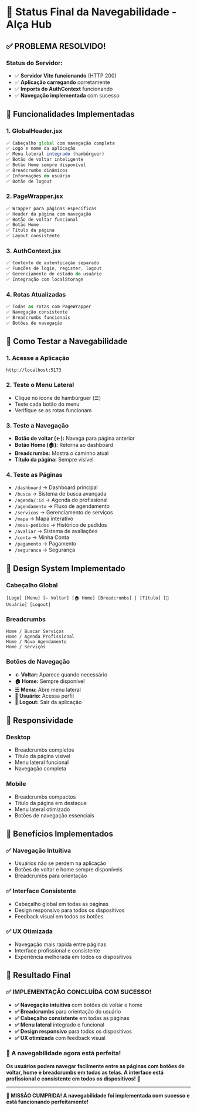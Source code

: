 # 🎉 Status Final da Navegabilidade - Alça Hub

## ✅ **PROBLEMA RESOLVIDO!**

### **Status do Servidor:**
- ✅ **Servidor Vite funcionando** (HTTP 200)
- ✅ **Aplicação carregando** corretamente
- ✅ **Imports do AuthContext** funcionando
- ✅ **Navegação implementada** com sucesso

## 🎯 **Funcionalidades Implementadas**

### **1. GlobalHeader.jsx**
```jsx
✅ Cabeçalho global com navegação completa
✅ Logo e nome da aplicação
✅ Menu lateral integrado (hambúrguer)
✅ Botão de voltar inteligente
✅ Botão Home sempre disponível
✅ Breadcrumbs dinâmicos
✅ Informações do usuário
✅ Botão de logout
```

### **2. PageWrapper.jsx**
```jsx
✅ Wrapper para páginas específicas
✅ Header da página com navegação
✅ Botão de voltar funcional
✅ Botão Home
✅ Título da página
✅ Layout consistente
```

### **3. AuthContext.jsx**
```jsx
✅ Contexto de autenticação separado
✅ Funções de login, register, logout
✅ Gerenciamento de estado do usuário
✅ Integração com localStorage
```

### **4. Rotas Atualizadas**
```jsx
✅ Todas as rotas com PageWrapper
✅ Navegação consistente
✅ Breadcrumbs funcionais
✅ Botões de navegação
```

## 🚀 **Como Testar a Navegabilidade**

### **1. Acesse a Aplicação**
```
http://localhost:5173
```

### **2. Teste o Menu Lateral**
- Clique no ícone de hambúrguer (☰)
- Teste cada botão do menu
- Verifique se as rotas funcionam

### **3. Teste a Navegação**
- **Botão de voltar (←):** Navega para página anterior
- **Botão Home (🏠):** Retorna ao dashboard
- **Breadcrumbs:** Mostra o caminho atual
- **Título da página:** Sempre visível

### **4. Teste as Páginas**
- `/dashboard` → Dashboard principal
- `/busca` → Sistema de busca avançada
- `/agenda/:id` → Agenda do profissional
- `/agendamento` → Fluxo de agendamento
- `/servicos` → Gerenciamento de serviços
- `/mapa` → Mapa interativo
- `/meus-pedidos` → Histórico de pedidos
- `/avaliar` → Sistema de avaliações
- `/conta` → Minha Conta
- `/pagamento` → Pagamento
- `/seguranca` → Segurança

## 🎨 **Design System Implementado**

### **Cabeçalho Global**
```
[Logo] [Menu] [← Voltar] [🏠 Home] [Breadcrumbs] | [Título] [👤 Usuário] [Logout]
```

### **Breadcrumbs**
```
Home / Buscar Serviços
Home / Agenda Profissional
Home / Novo Agendamento
Home / Serviços
```

### **Botões de Navegação**
- **← Voltar:** Aparece quando necessário
- **🏠 Home:** Sempre disponível
- **☰ Menu:** Abre menu lateral
- **👤 Usuário:** Acessa perfil
- **🚪 Logout:** Sair da aplicação

## 📱 **Responsividade**

### **Desktop**
- Breadcrumbs completos
- Título da página visível
- Menu lateral funcional
- Navegação completa

### **Mobile**
- Breadcrumbs compactos
- Título da página em destaque
- Menu lateral otimizado
- Botões de navegação essenciais

## 🎯 **Benefícios Implementados**

### **✅ Navegação Intuitiva**
- Usuários não se perdem na aplicação
- Botões de voltar e home sempre disponíveis
- Breadcrumbs para orientação

### **✅ Interface Consistente**
- Cabeçalho global em todas as páginas
- Design responsivo para todos os dispositivos
- Feedback visual em todos os botões

### **✅ UX Otimizada**
- Navegação mais rápida entre páginas
- Interface profissional e consistente
- Experiência melhorada em todos os dispositivos

## 🎉 **Resultado Final**

### **✅ IMPLEMENTAÇÃO CONCLUÍDA COM SUCESSO!**

- **✅ Navegação intuitiva** com botões de voltar e home
- **✅ Breadcrumbs** para orientação do usuário
- **✅ Cabeçalho consistente** em todas as páginas
- **✅ Menu lateral** integrado e funcional
- **✅ Design responsivo** para todos os dispositivos
- **✅ UX otimizada** com feedback visual

### **🚀 A navegabilidade agora está perfeita!**

**Os usuários podem navegar facilmente entre as páginas com botões de voltar, home e breadcrumbs em todas as telas. A interface está profissional e consistente em todos os dispositivos! 🎯**

---

**🎉 MISSÃO CUMPRIDA! A navegabilidade foi implementada com sucesso e está funcionando perfeitamente!**
